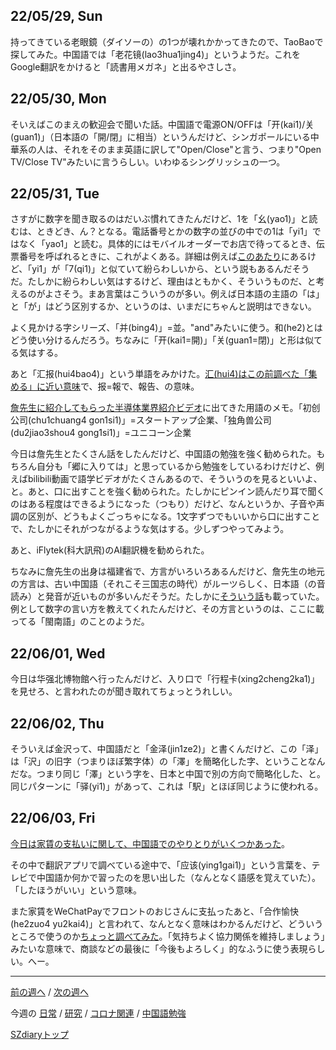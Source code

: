 ## 22/05/29, Sun

持ってきている老眼鏡（ダイソーの）の1つが壊れかかってきたので、TaoBaoで探してみた。中国語では「老花镜(lao3hua1jing4)」というようだ。これをGoogle翻訳をかけると「読書用メガネ」と出るやさしさ。


## 22/05/30, Mon

そいえばこのまえの歓迎会で聞いた話。中国語で電源ON/OFFは「开(kai1)/关(guan1)」（日本語の「開/閉」に相当）というんだけど、シンガポールにいる中華系の人は、それをそのまま英語に訳して"Open/Close"と言う、つまり"Open TV/Close TV"みたいに言うらしい。いわゆるシングリッシュの一つ。


## 22/05/31, Tue

さすがに数字を聞き取るのはだいぶ慣れてきたんだけど、1を「幺(yao1)」と読むは、ときどき、ん？となる。電話番号とかの数字の並びの中での1は「yi1」ではなく「yao1」と読む。具体的にはモバイルオーダーでお店で待ってるとき、伝票番号を呼ばれるときに、これがよくある。詳細は例えば[このあたり](https://shushu9625.com/chinese-number-5555#:~:text=%E3%80%8C%E4%B8%80%E3%80%8D%E3%81%AE%E4%B8%AD%E5%9B%BD%E8%AA%9E%E3%81%AE,%E4%BE%8B%E3%81%88%E3%81%B0%E9%9B%BB%E8%A9%B1%E7%95%AA%E5%8F%B7%E3%81%A7%E3%81%99%E3%80%82&text=%E9%9B%BB%E8%A9%B1%E7%95%AA%E5%8F%B7%E3%81%AE%E4%B8%AD%E3%81%AE,%E3%83%A4%E3%82%AA%EF%BC%89%E3%80%8D%E3%81%A8%E8%AA%AD%E3%81%BF%E3%81%BE%E3%81%99%E3%80%82)にあるけど、「yi1」が「7(qi1)」と似ていて紛らわしいから、という説もあるんだそうだ。たしかに紛らわしい気はするけど、理由はともかく、そういうものだ、と考えるのがよさそう。まあ言葉はこういうのが多い。例えば日本語の主語の「は」と「が」はどう区別するか、というのは、いまだにちゃんと説明はできない。

よく見かける字シリーズ、「并(bing4)」=並。"and"みたいに使う。和(he2)とはどう使い分けるんだろう。ちなみに「开(kai1=開)」「关(guan1=閉)」と形は似てる気はする。

あと「汇报(hui4bao4)」という単語をみかけた。[汇(hui4)はこの前調べた「集める」に近い意味](https://github.com/akita11/SZdiary/blob/main/diary/chinese/2205-3.md#220520-fri)で、报=報で、報告、の意味。

[詹先生に紹介してもらった半導体業界紹介ビデオ](https://github.com/akita11/SZdiary/blob/main/diary/research/2205-5.md#220531-tue)に出てきた用語のメモ。「初创公司(chu1chuang4 gon1si1)」=スタートアップ企業、「独角兽公司(du2jiao3shou4 gong1si1)」=ユニコーン企業

今日は詹先生とたくさん話をしたんだけど、中国語の勉強を強く勧められた。もちろん自分も「郷に入りては」と思っているから勉強をしているわけだけど、例えばbilibili動画で語学ビデオがたくさんあるので、そういうのを見るといいよ、と。あと、口に出すことを強く勧められた。たしかにピンイン読んだり耳で聞くのはある程度はできるようになった（つもり）だけど、なんというか、子音や声調の区別が、どうもよくごっちゃになる。1文字ずつでもいいから口に出すことで、たしかにそれがつながるような気はする。少しずつやってみよう。

あと、iFlytek(科大訊飛)のAI翻訳機を勧められた。

ちなみに詹先生の出身は福建省で、方言がいろいろあるんだけど、詹先生の地元の方言は、古い中国語（それこそ三国志の時代）がルーツらしく、日本語（の音読み）と発音が近いものが多いんだそうだ。たしかに[そういう話](https://ameblo.jp/prconsultant701938830/entry-12390621416.html)も載っていた。例として数字の言い方を教えてくれたんだけど、その方言というのは、ここに載ってる「閩南語」のことのようだ。


## 22/06/01, Wed

今日は华强北博物館へ行ったんだけど、入り口で「行程卡(xing2cheng2ka1)」を見せろ、と言われたのが聞き取れてちょっとうれしい。


## 22/06/02, Thu

そういえば金沢って、中国語だと「金泽(jin1ze2)」と書くんだけど、この「泽」は「沢」の旧字（つまりほぼ繁字体）の「澤」を簡略化した字、ということなんだな。つまり同じ「澤」という字を、日本と中国で別の方向で簡略化した、と。同じパターンに「驿(yi1)」があって、これは「駅」とほぼ同じように使われる。


## 22/06/03, Fri

[今日は家賃の支払いに関して、中国語でのやりとりがいくつかあった](https://github.com/akita11/SZdiary/blob/main/diary/diary2205-5.md#220603-fri)。

その中で翻訳アプリで調べている途中で、「应该(ying1gai1)」という言葉を、テレビで中国語か何かで習ったのを思い出した（なんとなく語感を覚えていた）。「したほうがいい」という意味。

また家賃をWeChatPayでフロントのおじさんに支払ったあと、「合作愉快(he2zuo4 yu2kai4)」と言われて、なんとなく意味はわかるんだけど、どういうところで使うのか[ちょっと調べてみた](http://blog.livedoor.jp/furongfeng/archives/192654.html)。「気持ちよく協力関係を維持しましょう」みたいな意味で、商談などの最後に「今後もよろしく」的なふうに使う表現らしい。へー。


***

[前の週へ](2205-4.md) /
[次の週へ](2206-1.md)

今週の
[日常](../diary/2205-5.md) /
[研究](../research/2205-5.md) /
[コロナ関連](../covid19/2205-5.md) / 
[中国語勉強](../chinese/2205-5.md)

[SZdiaryトップ](../../README.md)
